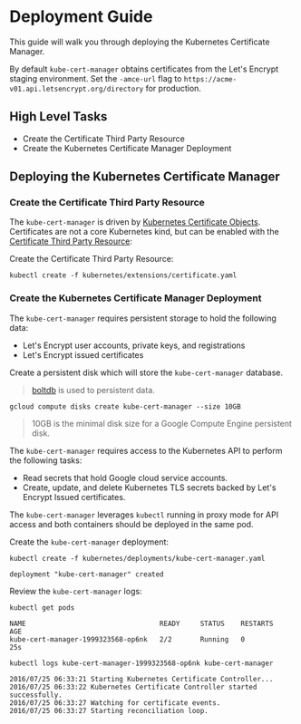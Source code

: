 # Deployment Guide

This guide will walk you through deploying the Kubernetes Certificate Manager.

By default `kube-cert-manager` obtains certificates from the Let's Encrypt staging environment. Set the `-amce-url` flag to `https://acme-v01.api.letsencrypt.org/directory` for production.

## High Level Tasks

* Create the Certificate Third Party Resource
* Create the Kubernetes Certificate Manager Deployment

## Deploying the Kubernetes Certificate Manager

### Create the Certificate Third Party Resource

The `kube-cert-manager` is driven by [Kubernetes Certificate Objects](certificate-objects.md). Certificates are not a core Kubernetes kind, but can be enabled with the [Certificate Third Party Resource](certificate-third-party-resource.md):

Create the Certificate Third Party Resource:

```
kubectl create -f kubernetes/extensions/certificate.yaml 
```

### Create the Kubernetes Certificate Manager Deployment

The `kube-cert-manager` requires persistent storage to hold the following data:

* Let's Encrypt user accounts, private keys, and registrations
* Let's Encrypt issued certificates

Create a persistent disk which will store the `kube-cert-manager` database.
> [boltdb](https://github.com/boltdb/bolt) is used to persistent data.

```
gcloud compute disks create kube-cert-manager --size 10GB
```

> 10GB is the minimal disk size for a Google Compute Engine persistent disk.

The `kube-cert-manager` requires access to the Kubernetes API to perform the following tasks:

* Read secrets that hold Google cloud service accounts.
* Create, update, and delete Kubernetes TLS secrets backed by Let's Encrypt Issued certificates.

The `kube-cert-manager` leverages `kubectl` running in proxy mode for API access and both containers should be deployed in the same pod.

Create the `kube-cert-manager` deployment:

```
kubectl create -f kubernetes/deployments/kube-cert-manager.yaml 
```
```
deployment "kube-cert-manager" created
```

Review the `kube-cert-manager` logs:

```
kubectl get pods
```
```
NAME                                 READY     STATUS    RESTARTS   AGE
kube-cert-manager-1999323568-op6nk   2/2       Running   0          25s
```

```
kubectl logs kube-cert-manager-1999323568-op6nk kube-cert-manager
```

```
2016/07/25 06:33:21 Starting Kubernetes Certificate Controller...
2016/07/25 06:33:22 Kubernetes Certificate Controller started successfully.
2016/07/25 06:33:27 Watching for certificate events.
2016/07/25 06:33:27 Starting reconciliation loop.
```

